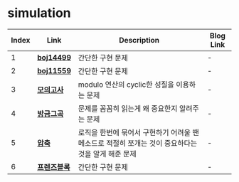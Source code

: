 # simulation
|Index|Link|Description|Blog Link|
|---|---|---|---|
|1|[**boj14499**](../src/baekjoon/boj14499)|간단한 구현 문제|-|
|2|[**boj11559**](../src/baekjoon/boj11559)|간단한 구현 문제|-|
|3|[**모의고사**](../src/programmers/모의고사)|modulo 연산의 cyclic한 성질을 이용하는 문제|-|
|4|[**방금그곡**](../src/programmers/방금그곡)|문제를 꼼꼼히 읽는게 왜 중요한지 알려주는 문제|-|
|5|[**압축**](../src/programmers/압축)|로직을 한번에 묶어서 구현하기 어려울 땐 메소드로 적절히 쪼개는 것이 중요하다는 것을 알게 해준 문제|-|
|6|[**프렌즈블록**](../src/programmers/프렌즈블록)|간단한 구현 문제|-|
